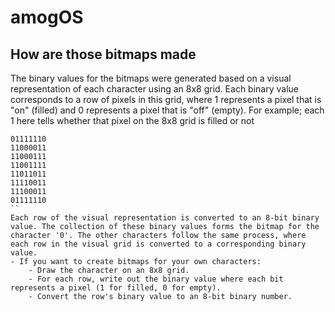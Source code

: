 # amogOS

## How are those bitmaps made
The binary values for the bitmaps were generated based on a visual representation of each character using an 8x8 grid. Each binary value corresponds to a row of pixels in this grid, where 1 represents a pixel that is "on" (filled) and 0 represents a pixel that is "off" (empty).
For example; each 1 here tells whether that pixel on the 8x8 grid is filled or not
```
01111110
11000011
11000111
11001111
11011011
11110011
11100011
01111110
``
Each row of the visual representation is converted to an 8-bit binary value. The collection of these binary values forms the bitmap for the character '0'. The other characters follow the same process, where each row in the visual grid is converted to a corresponding binary value.
- If you want to create bitmaps for your own characters:
    - Draw the character on an 8x8 grid.
    - For each row, write out the binary value where each bit represents a pixel (1 for filled, 0 for empty).
    - Convert the row's binary value to an 8-bit binary number.